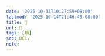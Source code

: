 ```yaml
---
date: '2025-10-13T10:27:59+08:00'
lastmod: '2025-10-14T21:46:45-08:00'
title: 􂕤
url: 􂕤
tags: [類]
src: DCCV
note:
---
```

